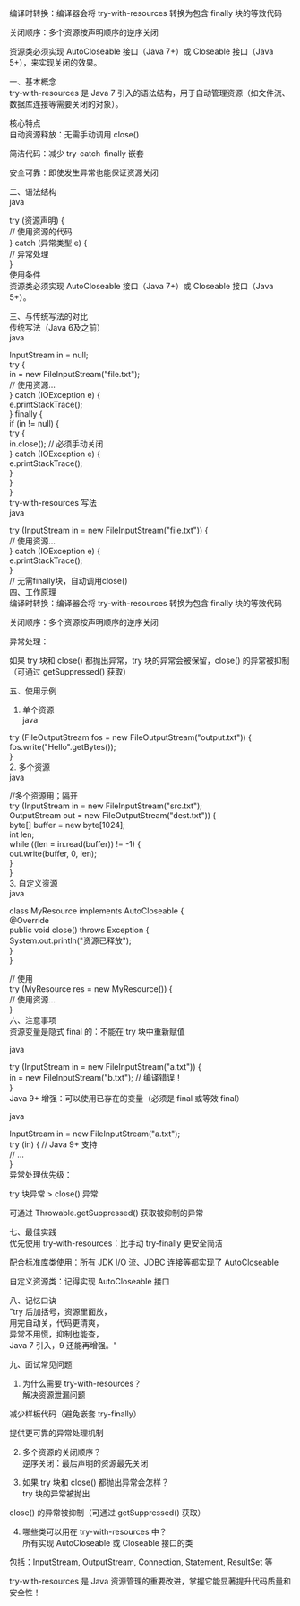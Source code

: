 编译时转换：编译器会将 try-with-resources 转换为包含 finally 块的等效代码

关闭顺序：多个资源按声明顺序的逆序关闭

资源类必须实现 AutoCloseable 接口（Java 7+）或 Closeable 接口（Java 5+），来实现关闭的效果。






















一、基本概念  
try-with-resources 是 Java 7 引入的语法结构，用于自动管理资源（如文件流、数据库连接等需要关闭的对象）。

核心特点  
自动资源释放：无需手动调用 close()

简洁代码：减少 try-catch-finally 嵌套

安全可靠：即使发生异常也能保证资源关闭

二、语法结构  
java

try (资源声明) {  
// 使用资源的代码  
} catch (异常类型 e) {  
// 异常处理  
}  
使用条件  
资源类必须实现 AutoCloseable 接口（Java 7+）或 Closeable 接口（Java 5+）。

三、与传统写法的对比  
传统写法（Java 6及之前）  
java

InputStream in = null;  
try {  
in = new FileInputStream("file.txt");  
// 使用资源...  
} catch (IOException e) {  
e.printStackTrace();  
} finally {  
if (in != null) {  
try {  
in.close(); // 必须手动关闭  
} catch (IOException e) {  
e.printStackTrace();  
}  
}  
}  
try-with-resources 写法  
java

try (InputStream in = new FileInputStream("file.txt")) {  
// 使用资源...  
} catch (IOException e) {  
e.printStackTrace();  
}  
// 无需finally块，自动调用close()  
四、工作原理  
编译时转换：编译器会将 try-with-resources 转换为包含 finally 块的等效代码

关闭顺序：多个资源按声明顺序的逆序关闭

异常处理：

如果 try 块和 close() 都抛出异常，try 块的异常会被保留，close() 的异常被抑制（可通过 getSuppressed() 获取）

五、使用示例  
1. 单个资源  
java

try (FileOutputStream fos = new FileOutputStream("output.txt")) {  
fos.write("Hello".getBytes());  
}  
2. 多个资源  
java

//多个资源用；隔开  
try (InputStream in = new FileInputStream("src.txt");  
OutputStream out = new FileOutputStream("dest.txt")) {  
byte[] buffer = new byte[1024];  
int len;  
while ((len = in.read(buffer)) != -1) {  
out.write(buffer, 0, len);  
}  
}  
3. 自定义资源  
java

class MyResource implements AutoCloseable {  
@Override  
public void close() throws Exception {  
System.out.println("资源已释放");  
}  
}  
  
// 使用  
try (MyResource res = new MyResource()) {  
// 使用资源...  
}  
六、注意事项  
资源变量是隐式 final 的：不能在 try 块中重新赋值

java

try (InputStream in = new FileInputStream("a.txt")) {  
in = new FileInputStream("b.txt"); // 编译错误！  
}  
Java 9+ 增强：可以使用已存在的变量（必须是 final 或等效 final）

java

InputStream in = new FileInputStream("a.txt");  
try (in) { // Java 9+ 支持  
// ...  
}  
异常处理优先级：

try 块异常 > close() 异常

可通过 Throwable.getSuppressed() 获取被抑制的异常

七、最佳实践  
优先使用 try-with-resources：比手动 try-finally 更安全简洁

配合标准库类使用：所有 JDK I/O 流、JDBC 连接等都实现了 AutoCloseable

自定义资源类：记得实现 AutoCloseable 接口

八、记忆口诀  
"try 后加括号，资源里面放，  
用完自动关，代码更清爽，  
异常不用慌，抑制也能查，  
Java 7 引入，9 还能再增强。"

九、面试常见问题  
1. 为什么需要 try-with-resources？  
解决资源泄漏问题

减少样板代码（避免嵌套 try-finally）

提供更可靠的异常处理机制

2. 多个资源的关闭顺序？  
逆序关闭：最后声明的资源最先关闭

3. 如果 try 块和 close() 都抛出异常会怎样？  
try 块的异常被抛出

close() 的异常被抑制（可通过 getSuppressed() 获取）

4. 哪些类可以用在 try-with-resources 中？  
所有实现 AutoCloseable 或 Closeable 接口的类

包括：InputStream, OutputStream, Connection, Statement, ResultSet 等

try-with-resources 是 Java 资源管理的重要改进，掌握它能显著提升代码质量和安全性！